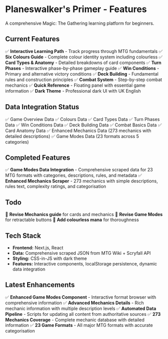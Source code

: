 # Planeswalker's Primer - Features

A comprehensive Magic: The Gathering learning platform for beginners.

## Current Features

✅ **Interactive Learning Path** - Track progress through MTG fundamentals
✅ **Six Colours Guide** - Complete colour identity system including colourless
✅ **Card Types & Anatomy** - Detailed breakdowns of card components
✅ **Turn Phases** - Interactive phase-by-phase gameplay guide
✅ **Win Conditions** - Primary and alternative victory conditions
✅ **Deck Building** - Fundamental rules and construction principles
✅ **Combat System** - Step-by-step combat mechanics
✅ **Quick Reference** - Floating panel with essential game information
✅ **Dark Theme** - Professional dark UI with UK English

## Data Integration Status

✅ Game Overview Data
✅ Colours Data
✅ Card Types Data
✅ Turn Phases Data
✅ Win Conditions Data
✅ Deck Building Data
✅ Combat Basics Data
✅ Card Anatomy Data
✅ Enhanced Mechanics Data (273 mechanics with detailed descriptions)
✅ Game Modes Data (23 formats across 5 categories)

## Completed Features

✅ **Game Modes Data Integration** - Comprehensive scraped data for 23 MTG formats with categories, descriptions, rules, and metadata
✅ **Enhanced Mechanics Scraper** - 273 mechanics with simple descriptions, rules text, complexity ratings, and categorisation

## Todo

🔲 **Revise Mechanics guide** for cards and mechanics
🔲 **Revise Game Modes** for retractable buttons
🔲 **Add colourless mana** for thoroughness


## Tech Stack

- **Frontend:** Next.js, React
- **Data:** Comprehensive scraped JSON from MTG Wiki + Scryfall API
- **Styling:** CSS-in-JS with dark theme
- **Features:** Interactive components, localStorage persistence, dynamic data integration

## Latest Enhancements

✅ **Enhanced Game Modes Component** - Interactive format browser with comprehensive information
✅ **Advanced Mechanics Details** - Rich mechanic information with multiple description levels
✅ **Automated Data Pipeline** - Scripts for updating all content from authoritative sources
✅ **273 Mechanics Coverage** - Complete mechanic database with detailed information
✅ **23 Game Formats** - All major MTG formats with accurate categorisation
